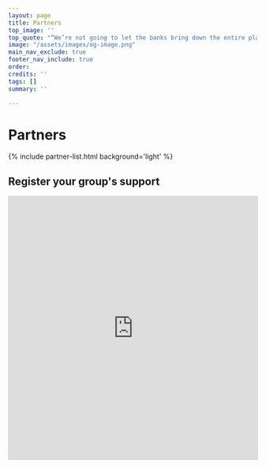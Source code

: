 ```yaml
---
layout: page
title: Partners
top_image: ''
top_quote: "“We’re not going to let the banks bring down the entire planet too”"
image: "/assets/images/og-image.png"
main_nav_exclude: true
footer_nav_include: true
order:
credits: ''
tags: []
summary: ''

---
```

# Partners

{% include partner-list.html background='light' %}

## Register your group's support

<script src="https://static.airtable.com/js/embed/embed_snippet_v1.js"></script><iframe class="airtable-embed airtable-dynamic-height" src="https://airtable.com/embed/shrU9RuY0Vbe9iMZ1?backgroundColor=yellow" frameborder="0" onmousewheel="" width="100%" height="533" style="background: transparent; border: 1px solid #ccc;"></iframe>
